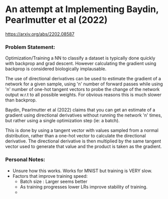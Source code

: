 # An attempt at Implementing Baydin, Pearlmutter et al (2022)
https://arxiv.org/abs/2202.08587

### Problem Statement: 

Optimization/Training a NN to classify a dataset is typically done quickly with backprop and grad descent. However calculating the gradient using backprop is considered biologically implausable. 

The use of directional derivatives can be used to estimate the gradient of a network for a given sample, using 'n' number of forward passes while using 'n' number of one-hot tangent vectors to probe the change of the network output w.r.t to all possible weights. For obvious reasons this is much slower than backprop. 

Baydin, Pearlmutter et al (2022) claims that you can get an estimate of a gradient using directional derivatives without running the network 'n' times, but rather using a single optimization step (ie: a batch).

This is done by using a tangent vector with values sampled from a normal distribution, rather than a one-hot vector to calculate the directional derivative. The directional derivative is then multiplied by the same tangent vector used to generate that value and the product is taken as the gradient. 


### Personal Notes:
- Unsure how this works. Works for MNIST but training is VERY slow.
- Factors that improve training speed: 
  -  Batch size : Larger seems better
  -  As training progresses lower LRs improve stability of training.
  -  
